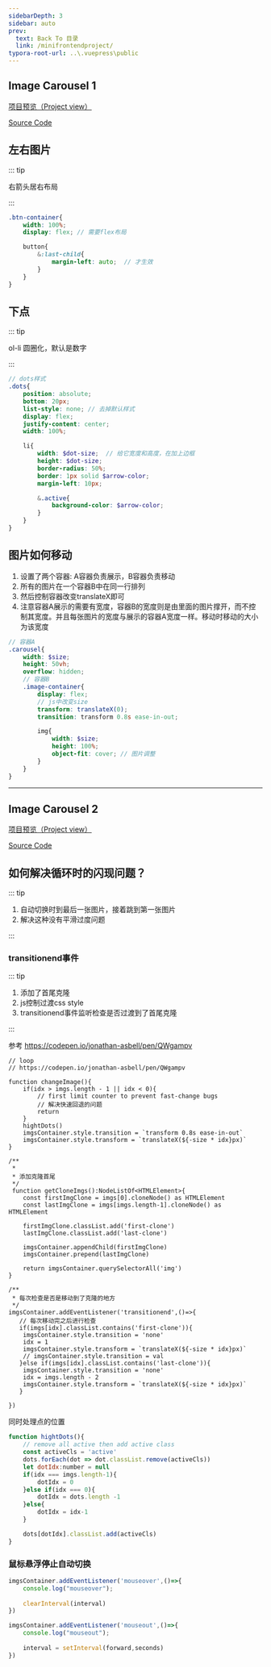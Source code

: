 ```yaml
---
sidebarDepth: 3
sidebar: auto
prev:
  text: Back To 目录
  link: /minifrontendproject/
typora-root-url: ..\.vuepress\public
---
```




## Image Carousel 1

[项目预览（Project view）](https://q10viking.github.io/Mini-FrontEnd-project/26%20Image%20Carousel%201/dist/)

[Source Code](https://github.com/Q10Viking/Mini-FrontEnd-project/tree/main/26%20Image%20Carousel%201)

<common-progresson-snippet src="https://q10viking.github.io/Mini-FrontEnd-project/26%20Image%20Carousel%201/dist/"/>



## 左右图片

::: tip

右箭头居右布局

:::

```scss
.btn-container{
    width: 100%;
    display: flex; // 需要flex布局

    button{
        &:last-child{
            margin-left: auto;  // 才生效
        }
    }
}
```





## 下点

::: tip

ol-li 圆圈化，默认是数字

:::



```scss
// dots样式
.dots{
    position: absolute;
    bottom: 20px;
    list-style: none; // 去掉默认样式
    display: flex;
    justify-content: center;
    width: 100%;

    li{
        width: $dot-size;  // 给它宽度和高度，在加上边框
        height: $dot-size;
        border-radius: 50%;
        border: 1px solid $arrow-color;
        margin-left: 10px;

        &.active{
            background-color: $arrow-color;
        }
    }
}
```



## 图片如何移动

1. 设置了两个容器: A容器负责展示，B容器负责移动
2. 所有的图片在一个容器B中在同一行排列
3. 然后控制容器改变translateX即可
4. 注意容器A展示的需要有宽度，容器B的宽度则是由里面的图片撑开，而不控制其宽度。并且每张图片的宽度与展示的容器A宽度一样。移动时移动的大小为该宽度

```scss
// 容器A
.carousel{
    width: $size;
    height: 50vh;
    overflow: hidden;
    // 容器B
    .image-container{
        display: flex;
        // js中改变size
        transform: translateX(0);
        transition: transform 0.8s ease-in-out;

        img{
            width: $size;
            height: 100%;
            object-fit: cover; // 图片调整
        }
    }
}
```

----------



## Image Carousel 2

[项目预览（Project view）](https://q10viking.github.io/Mini-FrontEnd-project/27%20Image%20Carousel%202/dist/)

[Source Code](https://github.com/Q10Viking/Mini-FrontEnd-project/tree/main/27%20Image%20Carousel%202)

<common-progresson-snippet src="https://q10viking.github.io/Mini-FrontEnd-project/27%20Image%20Carousel%202/dist/"/>



## 如何解决循环时的闪现问题？

::: tip

1. 自动切换时到最后一张图片，接着跳到第一张图片
2. 解决这种没有平滑过度问题

:::



### transitionend事件

::: tip

1. 添加了首尾克隆
2. js控制过渡css style
3. transitionend事件监听检查是否过渡到了首尾克隆

:::

参考 https://codepen.io/jonathan-asbell/pen/QWgampv

```tsx
// loop
// https://codepen.io/jonathan-asbell/pen/QWgampv

function changeImage(){
    if(idx > imgs.length - 1 || idx < 0){
        // first limit counter to prevent fast-change bugs
        // 解决快速回退的问题  
        return
    }
    hightDots()
    imgsContainer.style.transition = `transform 0.8s ease-in-out`
    imgsContainer.style.transform = `translateX(${-size * idx}px)`
}

/**
 * 
 * 添加克隆首尾
 */
 function getCloneImgs():NodeListOf<HTMLElement>{
    const firstImgClone = imgs[0].cloneNode() as HTMLElement
    const lastImgClone = imgs[imgs.length-1].cloneNode() as HTMLElement

    firstImgClone.classList.add('first-clone')
    lastImgClone.classList.add('last-clone')

    imgsContainer.appendChild(firstImgClone)
    imgsContainer.prepend(lastImgClone)

    return imgsContainer.querySelectorAll('img')
}

/**
 * 每次检查是否是移动到了克隆的地方
 */
imgsContainer.addEventListener('transitionend',()=>{
   // 每次移动完之后进行检查
   if(imgs[idx].classList.contains('first-clone')){
    imgsContainer.style.transition = 'none'
    idx = 1
    imgsContainer.style.transform = `translateX(${-size * idx}px)`
    // imgsContainer.style.transition = val
   }else if(imgs[idx].classList.contains('last-clone')){
    imgsContainer.style.transition = 'none'
    idx = imgs.length - 2
    imgsContainer.style.transform = `translateX(${-size * idx}px)`
   }
    
})
```



同时处理点的位置

```js
function hightDots(){
    // remove all active then add active class
    const activeCls = 'active'
    dots.forEach(dot => dot.classList.remove(activeCls))
    let dotIdx:number = null
    if(idx === imgs.length-1){
        dotIdx = 0
    }else if(idx === 0){
        dotIdx = dots.length -1
    }else{
        dotIdx = idx-1
    }

    dots[dotIdx].classList.add(activeCls)
}
```



### 鼠标悬浮停止自动切换

```js
imgsContainer.addEventListener('mouseover',()=>{
    console.log("mouseover");
    
    clearInterval(interval)
})

imgsContainer.addEventListener('mouseout',()=>{
    console.log("mouseout");
    
    interval = setInterval(forward,seconds)
})
```







